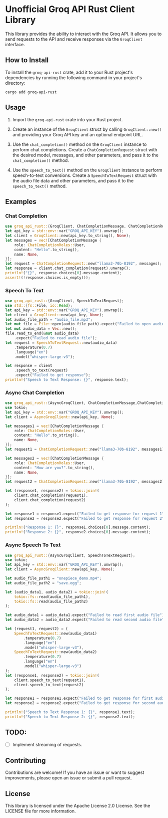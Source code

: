 # Unofficial Groq API Rust Client Library


This library provides the ability to interact with the Groq API. It allows you to send requests to the API and receive responses via the `GroqClient` interface.
## How to Install

To install the `groq-api-rust` crate, add it to your Rust project's dependencies by running the following command in your project's directory:

```
cargo add groq-api-rust
```

## Usage

1. Import the `groq-api-rust` crate into your Rust project.

2. Create an instance of the `GroqClient` struct by calling `GroqClient::new()` and providing your Groq API key and an optional endpoint URL.

3. Use the `chat_completion()` method on the `GroqClient` instance to perform chat completions. Create a `ChatCompletionRequest` struct with the desired model, messages, and other parameters, and pass it to the `chat_completion()` method.

4. Use the `speech_to_text()` method on the `GroqClient` instance to perform speech-to-text conversions. Create a `SpeechToTextRequest` struct with the audio file data and other parameters, and pass it to the `speech_to_text()` method.

## Examples

### Chat Completion

```rust
use groq_api_rust::{GroqClient, ChatCompletionMessage, ChatCompletionRoles, ChatCompletionRequest};
let api_key = std::env::var("GROQ_API_KEY").unwrap();
let client = GroqClient::new(api_key.to_string(), None);
let messages = vec![ChatCompletionMessage {
    role: ChatCompletionRoles::User,
    content: "Hello".to_string(),
    name: None,
}];
let request = ChatCompletionRequest::new("llama3-70b-8192", messages);
let response = client.chat_completion(request).unwrap();
println!("{}", response.choices[0].message.content);
assert!(!response.choices.is_empty());
```

### Speech To Text

```rust
use groq_api_rust::{GroqClient, SpeechToTextRequest};
use std::{fs::File, io::Read};
let api_key = std::env::var("GROQ_API_KEY").unwrap();
let client = GroqClient::new(api_key, None);
let audio_file_path = "audio_file.mp3";
let mut file = File::open(audio_file_path).expect("Failed to open audio file");
let mut audio_data = Vec::new();
file.read_to_end(&mut audio_data)
    .expect("Failed to read audio file");
let request = SpeechToTextRequest::new(audio_data)
    .temperature(0.7)
    .language("en")
    .model("whisper-large-v3");

let response = client
    .speech_to_text(request)
    .expect("Failed to get response");
println!("Speech to Text Response: {}", response.text);
```

### Async Chat Completion

```rust
use groq_api_rust::{AsyncGroqClient, ChatCompletionMessage,ChatCompletionRoles, ChatCompletionRequest};
use tokio;
let api_key = std::env::var("GROQ_API_KEY").unwrap();
let client = AsyncGroqClient::new(api_key, None);

let messages1 = vec![ChatCompletionMessage {
    role: ChatCompletionRoles::User,
    content: "Hello".to_string(),
    name: None,
}];
let request1 = ChatCompletionRequest::new("llama3-70b-8192", messages1);

let messages2 = vec![ChatCompletionMessage {
    role: ChatCompletionRoles::User,
    content: "How are you?".to_string(),
    name: None,
}];
let request2 = ChatCompletionRequest::new("llama3-70b-8192", messages2);

let (response1, response2) = tokio::join!(
    client.chat_completion(request1),
    client.chat_completion(request2)
);

let response1 = response1.expect("Failed to get response for request 1");
let response2 = response2.expect("Failed to get response for request 2");

println!("Response 1: {}", response1.choices[0].message.content);
println!("Response 2: {}", response2.choices[0].message.content);
```

### Async Speech To Text

```rust
use groq_api_rust::{AsyncGroqClient, SpeechToTextRequest};
use tokio;
let api_key = std::env::var("GROQ_API_KEY").unwrap();
let client = AsyncGroqClient::new(api_key, None);

let audio_file_path1 = "onepiece_demo.mp4";
let audio_file_path2 = "save.ogg";

let (audio_data1, audio_data2) = tokio::join!(
    tokio::fs::read(audio_file_path1),
    tokio::fs::read(audio_file_path2)
);

let audio_data1 = audio_data1.expect("Failed to read first audio file");
let audio_data2 = audio_data2.expect("Failed to read second audio file");

let (request1, request2) = (
    SpeechToTextRequest::new(audio_data1)
        .temperature(0.7)
        .language("en")
        .model("whisper-large-v3"),
    SpeechToTextRequest::new(audio_data2)
        .temperature(0.7)
        .language("en")
        .model("whisper-large-v3")
);
let (response1, response2) = tokio::join!(
    client.speech_to_text(request1),
    client.speech_to_text(request2)
);

let response1 = response1.expect("Failed to get response for first audio");
let response2 = response2.expect("Failed to get response for second audio");

println!("Speech to Text Response 1: {}", response1.text);
println!("Speech to Text Response 2: {}", response2.text);
```
## TODO:
- [ ] Implement streaming of requests.

## Contributing

Contributions are welcome! If you have an issue or want to suggest improvements, please open an issue or submit a pull request.

## License

This library is licensed under the Apache License 2.0 License. See the LICENSE file for more information.
